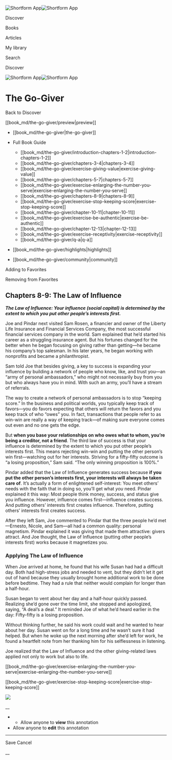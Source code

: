 ![Shortform App](/img/logo.36a2399e.svg)![Shortform App](/img/logo-dark.70c1b072.svg)

Discover

Books

Articles

My library

Search

Discover

![Shortform App](/img/logo.36a2399e.svg)![Shortform App](/img/logo-dark.70c1b072.svg)

# The Go-Giver

Back to Discover

[[book_md/the-go-giver/preview|preview]]

  * [[book_md/the-go-giver|the-go-giver]]
  * Full Book Guide

    * [[book_md/the-go-giver/introduction-chapters-1-2|introduction-chapters-1-2]]
    * [[book_md/the-go-giver/chapters-3-4|chapters-3-4]]
    * [[book_md/the-go-giver/exercise-giving-value|exercise-giving-value]]
    * [[book_md/the-go-giver/chapters-5-7|chapters-5-7]]
    * [[book_md/the-go-giver/exercise-enlarging-the-number-you-serve|exercise-enlarging-the-number-you-serve]]
    * [[book_md/the-go-giver/chapters-8-9|chapters-8-9]]
    * [[book_md/the-go-giver/exercise-stop-keeping-score|exercise-stop-keeping-score]]
    * [[book_md/the-go-giver/chapter-10-11|chapter-10-11]]
    * [[book_md/the-go-giver/exercise-be-authentic|exercise-be-authentic]]
    * [[book_md/the-go-giver/chapter-12-13|chapter-12-13]]
    * [[book_md/the-go-giver/exercise-receptivity|exercise-receptivity]]
    * [[book_md/the-go-giver/q-a|q-a]]
  * [[book_md/the-go-giver/highlights|highlights]]
  * [[book_md/the-go-giver/community|community]]



Adding to Favorites 

Removing from Favorites 

## Chapters 8-9: The Law of Influence

**_The Law of Influence: Your influence (social capital) is determined by the extent to which you put other people’s interests first._**

Joe and Pindar next visited Sam Rosen, a financier and owner of the Liberty Life Insurance and Financial Services Company, the most successful financial services company in the world. Sam explained that he’d started his career as a struggling insurance agent. But his fortunes changed for the better when he began focusing on giving rather than getting—he became his company’s top salesman. In his later years, he began working with nonprofits and became a philanthropist.

Sam told Joe that besides giving, a key to success is expanding your influence by building a network of people who know, like, and trust you—an “army of personal ambassadors,” who might not necessarily buy from you but who always have you in mind. With such an army, you’ll have a stream of referrals.

The way to create a network of personal ambassadors is to stop “keeping score.” In the business and political worlds, you typically keep track of favors—you do favors expecting that others will return the favors and you keep track of who “owes” you. In fact, transactions that people refer to as win-win are really a way of keeping track—of making sure everyone comes out even and no one gets the edge.

But **when you base your relationships on who owes what to whom, you’re being a creditor, not a friend**. The third law of success is that your influence is determined by the extent to which you put other people’s interests first. This means rejecting win-win and putting the other person’s win first—watching out for her interests. Striving for a fifty-fifty outcome is “a losing proposition,” Sam said. “The only winning proposition is 100%.”

Pindar added that the Law of Influence generates success because **if you put the other person’s interests first, your interests will always be taken care of**. It’s actually a form of enlightened self-interest: You meet others’ needs with the faith that in doing so, you’ll get what _you_ need. Pindar explained it this way: Most people think money, success, and status give you influence. However, influence comes first—influence creates success. And putting others’ interests first creates influence. Therefore, putting others’ interests first creates success.

After they left Sam, Joe commented to Pindar that the three people he’d met—Ernesto, Nicole, and Sam—all had a common quality: personal magnetism. Pindar explained it was giving that made them attractive: givers attract. And Joe thought, the Law of Influence (putting other people’s interests first) works because it magnetizes you.

### Applying The Law of Influence

When Joe arrived at home, he found that his wife Susan had had a difficult day. Both had high-stress jobs and needed to vent, but they didn’t let it get out of hand because they usually brought home additional work to be done before bedtime. They had a rule that neither would complain for longer than a half-hour.

Susan began to vent about her day and a half-hour quickly passed. Realizing she’d gone over the time limit, she stopped and apologized, saying, “A deal’s a deal.” It reminded Joe of what he’d heard earlier in the day: Fifty-fifty is a losing proposition.

Without thinking further, he said his work could wait and he wanted to hear about her day. Susan went on for a long time and he wasn’t sure it had helped. But when he woke up the next morning after she’d left for work, he found a heartfelt note from her thanking him for his selflessness in listening.

Joe realized that the Law of Influence and the other giving-related laws applied not only to work but also to life.

[[book_md/the-go-giver/exercise-enlarging-the-number-you-serve|exercise-enlarging-the-number-you-serve]]

[[book_md/the-go-giver/exercise-stop-keeping-score|exercise-stop-keeping-score]]

![](https://bat.bing.com/action/0?ti=56018282&Ver=2&mid=ba3cf7c9-e93e-44d2-b119-3cc2d57d8b5b&sid=1711133063fa11eebdec89a8b8ae3bbc&vid=171147a063fa11eea7440fcfeb230d96&vids=0&msclkid=N&pi=0&lg=en-US&sw=800&sh=600&sc=24&nwd=1&tl=Shortform%20%7C%20Book&p=https%3A%2F%2Fwww.shortform.com%2Fapp%2Fbook%2Fthe-go-giver%2Fchapters-8-9&r=&lt=302&evt=pageLoad&sv=1&rn=853487)

__

  *   * Allow anyone to **view** this annotation
  * Allow anyone to **edit** this annotation



* * *

Save Cancel

__




